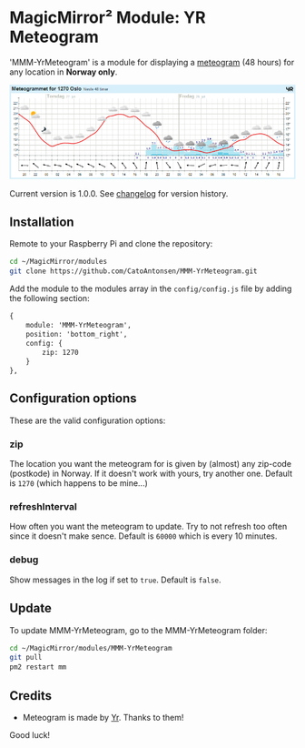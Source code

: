 # MagicMirror² Module: YR Meteogram
'MMM-YrMeteogram' is a module for displaying a [meteogram](https://en.wikipedia.org/wiki/Meteogram) (48 hours) for any location in **Norway only**. 

![Example](illustration.png) 

Current version is 1.0.0. See [changelog](CHANGELOG.md "Version history") for version history.

## Installation

Remote to your Raspberry Pi and clone the repository:

````bash
cd ~/MagicMirror/modules
git clone https://github.com/CatoAntonsen/MMM-YrMeteogram.git
````

Add the module to the modules array in the `config/config.js` file by adding the following section:
```
{
	module: 'MMM-YrMeteogram',
	position: 'bottom_right',
	config: {
		zip: 1270
	}
},
```

## Configuration options

These are the valid configuration options:

### **zip**
The location you want the meteogram for is given by (almost) any zip-code (postkode) in Norway. If it doesn't work with yours, try another one.
Default is `1270` (which happens to be mine...)

### **refreshInterval**
How often you want the meteogram to update. Try to not refresh too often since it doesn't make sence.
Default is `60000` which is every 10 minutes.

### **debug**
Show messages in the log if set to `true`. Default is `false`.

## Update

To update MMM-YrMeteogram, go to the MMM-YrMeteogram folder:
````bash
cd ~/MagicMirror/modules/MMM-YrMeteogram
git pull
pm2 restart mm
````

## Credits

- Meteogram is made by [Yr](https://yr.no). Thanks to them!

Good luck!
